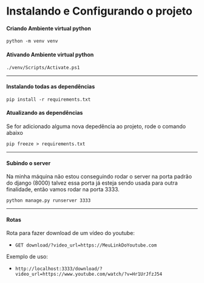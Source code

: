 # Instalando e Configurando o projeto

#### Criando Ambiente virtual python
``` shell
python -m venv venv
```

#### Ativando Ambiente virtual python
``` shell
./venv/Scripts/Activate.ps1
```

---

#### Instalando todas as dependências
``` shell
pip install -r requirements.txt
```

#### Atualizando as dependências
Se for adicionado alguma nova depedência ao projeto, rode o comando abaixo

``` shell
pip freeze > requirements.txt
```

---

#### Subindo o server
Na minha máquina não estou conseguindo rodar o server na porta padrão do django (8000) talvez essa porta já esteja sendo usada para outra finalidade, então vamos rodar na porta 3333.

``` shell
python manage.py runserver 3333
```

---
#### Rotas

Rota para fazer download de um vídeo do youtube:

- `GET download/?video_url=https://MeuLinkDoYoutube.com`

Exemplo de uso:

- `http://localhost:3333/download/?video_url=https://www.youtube.com/watch/?v=Hr1UrJfzJ54`